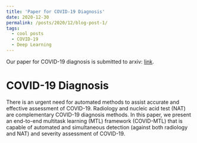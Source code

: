 ```yaml
---
title: 'Paper for COVID-19 Diagnosis'
date: 2020-12-30
permalink: /posts/2020/12/blog-post-1/
tags:
  - cool posts
  - COVID-19
  - Deep Learning
---
```


Our paper for COVID-19 diagnosis is submitted to arxiv: [link](https://arxiv.org/abs/2012.05509).

COVID-19 Diagnosis
======
There is an urgent need for automated methods to assist accurate and effective assessment of COVID-19. Radiology and nucleic acid test (NAT) are complementary COVID-19 diagnosis methods. In this paper, we present an end-to-end multitask learning (MTL) framework (COVID-MTL) that is capable of automated and simultaneous detection (against both radiology and NAT) and severity assessment of COVID-19. 
